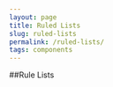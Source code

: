 ```yaml
---
layout: page
title: Ruled Lists
slug: ruled-lists
permalink: /ruled-lists/
tags: components
---
```


##Rule Lists
